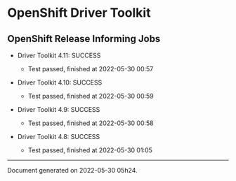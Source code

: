 
OpenShift Driver Toolkit
========================

OpenShift Release Informing Jobs
--------------------------------



* Driver Toolkit 4.11: SUCCESS
  - Test passed, finished at 2022-05-30 00:57








* Driver Toolkit 4.10: SUCCESS
  - Test passed, finished at 2022-05-30 00:59








* Driver Toolkit 4.9: SUCCESS
  - Test passed, finished at 2022-05-30 00:58








* Driver Toolkit 4.8: SUCCESS
  - Test passed, finished at 2022-05-30 01:05






---
Document generated on 2022-05-30 05h24.
